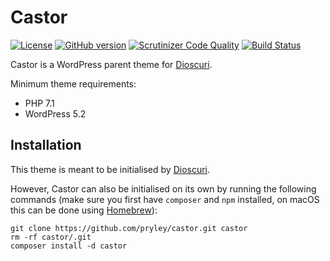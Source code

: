 # Castor

[![License](https://img.shields.io/badge/license-MIT-blue.svg)](https://github.com/pryley/castor/blob/master/LICENSE)
[![GitHub version](https://badge.fury.io/gh/pryley%2Fcastor.svg)](https://badge.fury.io/gh/pryley%2Fcastor)
[![Scrutinizer Code Quality](https://scrutinizer-ci.com/g/pryley/castor/badges/quality-score.png?b=master)](https://scrutinizer-ci.com/g/pryley/castor/?branch=master)
[![Build Status](https://scrutinizer-ci.com/g/pryley/castor/badges/build.png?b=master)](https://scrutinizer-ci.com/g/pryley/castor/build-status/master)

Castor is a WordPress parent theme for [Dioscuri](https://github.com/pryley/dioscuri).

Minimum theme requirements:

* PHP 7.1
* WordPress 5.2

## Installation

This theme is meant to be initialised by [Dioscuri](https://github.com/pryley/dioscuri).

However, Castor can also be initialised on its own by running the following commands (make sure you first have `composer` and `npm` installed, on macOS this can be done using [Homebrew](https://brew.sh/)):

```
git clone https://github.com/pryley/castor.git castor
rm -rf castor/.git
composer install -d castor
```
